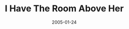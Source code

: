 ---
discogs_id: 622479
discogs_master_id: 1014837
title: I Have The Room Above Her
artists: ['Paul Motian']
date: 2005-01-24
genre: ['Jazz']
image: I Have The Room Above Her-622479.jpg
label: ECM Records
country: Germany
styles: ['ECM Jazz']
---